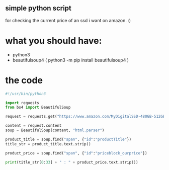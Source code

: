 ## simple python script 

for checking the current price of an ssd i want on amazon. :)

# what you should have:
- python3
- beautifulsoup4 ( python3 -m pip install beautifulsoup4 )

# the code

```python
#!/usr/bin/python3

import requests
from bs4 import BeautifulSoup

request = requests.get("https://www.amazon.com/MyDigitalSSD-480GB-512GB-Bullet-Proof/dp/B00N0UQ99S")

content = request.content
soup = BeautifulSoup(content, "html.parser")

product_title = soup.find("span", {"id":"productTitle"})
title_str = product_title.text.strip()

product_price = soup.find("span", {"id":"priceblock_ourprice"})

print(title_str[0:33] + " : " + product_price.text.strip())

```
